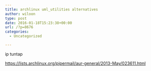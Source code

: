 ```yaml
---
title: archlinux uml_utilities alternatives
author: wiloon
type: post
date: 2016-01-18T15:23:38+00:00
url: /?p=8676
categories:
  - Uncategorized

---
```

ip tuntap




https://lists.archlinux.org/pipermail/aur-general/2013-May/023611.html